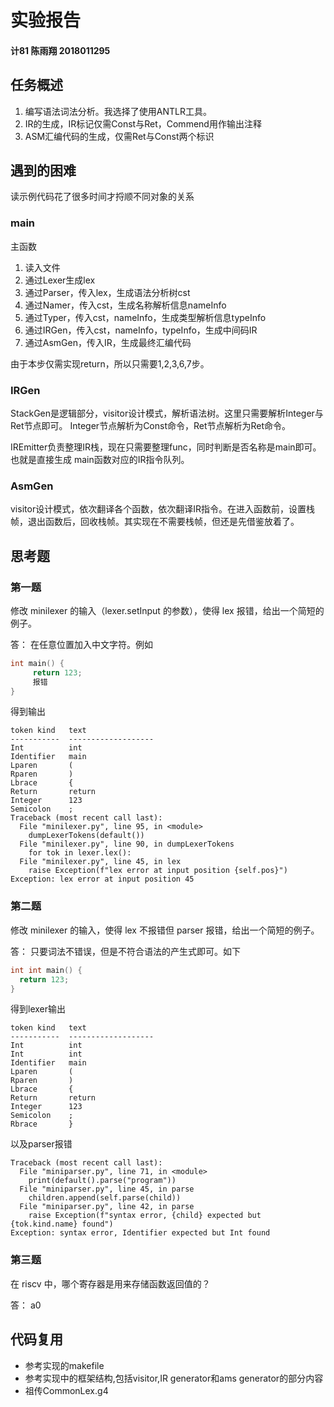 # 实验报告
#### 计81 陈雨翔 2018011295
## 任务概述
1. 编写语法词法分析。我选择了使用ANTLR工具。
2. IR的生成，IR标记仅需Const与Ret，Commend用作输出注释
3. ASM汇编代码的生成，仅需Ret与Const两个标识

## 遇到的困难
读示例代码花了很多时间才捋顺不同对象的关系
### main
主函数
1. 读入文件
2. 通过Lexer生成lex
3. 通过Parser，传入lex，生成语法分析树cst
4. 通过Namer，传入cst，生成名称解析信息nameInfo
5. 通过Typer，传入cst，nameInfo，生成类型解析信息typeInfo
6. 通过IRGen，传入cst，nameInfo，typeInfo，生成中间码IR
7. 通过AsmGen，传入IR，生成最终汇编代码

由于本步仅需实现return，所以只需要1,2,3,6,7步。

### IRGen
StackGen是逻辑部分，visitor设计模式，解析语法树。这里只需要解析Integer与Ret节点即可。
Integer节点解析为Const命令，Ret节点解析为Ret命令。

IREmitter负责整理IR栈，现在只需要整理func，同时判断是否名称是main即可。也就是直接生成
main函数对应的IR指令队列。

### AsmGen
visitor设计模式，依次翻译各个函数，依次翻译IR指令。在进入函数前，设置栈帧，退出函数后，回收栈帧。其实现在不需要栈帧，但还是先借鉴放着了。

## 思考题
### 第一题
修改 minilexer 的输入（lexer.setInput 的参数），使得 lex 报错，给出一个简短的例子。

答：
在任意位置加入中文字符。例如
```c++
int main() { 
     return 123;
     报错
}         
```
得到输出
```
token kind   text                
-----------  ------------------- 
Int          int                 
Identifier   main                
Lparen       (                   
Rparen       )                   
Lbrace       {                   
Return       return              
Integer      123                 
Semicolon    ;                   
Traceback (most recent call last):
  File "minilexer.py", line 95, in <module>
    dumpLexerTokens(default())
  File "minilexer.py", line 90, in dumpLexerTokens
    for tok in lexer.lex():
  File "minilexer.py", line 45, in lex
    raise Exception(f"lex error at input position {self.pos}")
Exception: lex error at input position 45
```
### 第二题
修改 minilexer 的输入，使得 lex 不报错但 parser 报错，给出一个简短的例子。

答：
只要词法不错误，但是不符合语法的产生式即可。如下
```c++
int int main() {    
  return 123;
}               
```
得到lexer输出
```
token kind   text                
-----------  ------------------- 
Int          int                 
Int          int                 
Identifier   main                
Lparen       (                   
Rparen       )                   
Lbrace       {                   
Return       return              
Integer      123                 
Semicolon    ;                   
Rbrace       }       
```
以及parser报错
```
Traceback (most recent call last):
  File "miniparser.py", line 71, in <module>
    print(default().parse("program"))
  File "miniparser.py", line 45, in parse
    children.append(self.parse(child))
  File "miniparser.py", line 42, in parse
    raise Exception(f"syntax error, {child} expected but {tok.kind.name} found")
Exception: syntax error, Identifier expected but Int found
```

### 第三题
在 riscv 中，哪个寄存器是用来存储函数返回值的？

答：
a0

## 代码复用
- 参考实现的makefile
- 参考实现中的框架结构,包括visitor,IR generator和ams generator的部分内容
- 祖传CommonLex.g4
